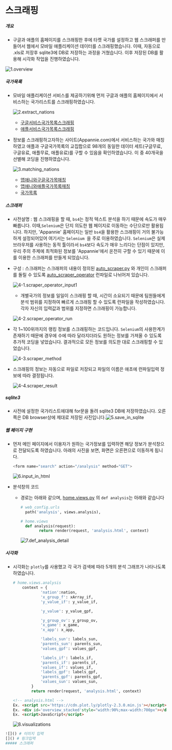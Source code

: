 # 스크래핑



##### 개요

* 구글과 애플의 홈페이지를 스크래핑한 후에 타켓 국가를 설정하고 웹 스크래퍼를 만들어서 웹에서 모바일 애플리케이션 데이터를 스크래핑했습니다. 이때, 자동으로 .xls로 저장후 sqlite3에 DB로 저장하는 과정을 거쳤습니다. 이후 저장된 DB를 활용해 시각화 작업을 진행하였습니다.

![1.overview](../static/images/scaping/1.overview.PNG)

##### 국가목록

* 모바일 애플리케이션 서비스를 제공하기위해 먼저 구글과 애플의 홈페이지에서 서비스하는 국가리스트를 스크래핑하였습니다.

  ![2.extract_nations](../static/images/scaping/2.extract_nations.PNG)

  * [구글서비스국가목록스크래핑](https://github.com/creamcheesesteak/Project_EasterEgg/blob/master/scraping/1.extract_nations_in_googleplay.ipynb)
  * [애플서비스국가목록스크래핑](https://github.com/creamcheesesteak/Project_EasterEgg/blob/master/scraping/2.extract_nations_in_applestore.ipynb)

* 정보를 스크래핑하고자하는 사이트(Appannie.com)에서 서비스하는 국가와 매칭하였고 애플과 구글국가목록의 교집합으로 98개의 동일한 데이터 세트(구글무료, 구글유료, 애플무료, 애플유료)를 구할 수 있음을 확인하였습니다. 이 중 40개국을 선별해 코딩을 진행하였습니다.

  ![3.matching_nations](../static/images/scaping/3.matching_nations.PNG)

  * [앱애니와구글국가목매칭](https://github.com/creamcheesesteak/Project_EasterEgg/blob/master/scraping/1-2.matching_nations_googleplay.ipynb)
  * [앱애니와애플국가목록매칭](https://github.com/creamcheesesteak/Project_EasterEgg/blob/master/scraping/2-2.matching_nations_applestore.ipynb)
  * [국가목록](https://github.com/creamcheesesteak/Project_EasterEgg/blob/master/scraping/3.setting_intersection_of_nations.ipynb)



##### 스크래퍼

* 사전설명 : 웹 스크래핑을 할 때, `bs4`는 정적 텍스트 분석을 하기 때문에 속도가 매우 빠릅니다. 이때,`Selenium`은 단지 의도한 웹 페이지로 이동하는 수단으로만 활용됩니다. 하지만, 'Appannie' 홈페이지는 일반 `bs4`을 활용한 스크래핑이 거의 불가능하게 설정되어있어 여기서는 `Selenium `을 주로 이용하였습니다. `Selenium`은 실제 브라우저를 사용하는 동적 툴이라서 `bs4`보다 속도가 매우 느리다는 단점이 있지만, 우리 주의 주제에 최적화된 정보를 'Appannie'에서 온전히 구할 수 있기 때문에 이를 이용한 스크래퍼를 만들게 되었습니다.

* 구성 : 스크래퍼는 스크래퍼의 내용이 정의된 [auto_scraper.py](https://github.com/creamcheesesteak/Project_EasterEgg/blob/master/scraping/auto_scraper.py) 와 개인이 스크래퍼를 돌릴 수 있도록 [auto_scraper_operator](https://github.com/creamcheesesteak/Project_EasterEgg/blob/master/scraping/auto_scraper_operator.py) 런파일로 나뉘어져 있습니다.

  ![4-1.scraper_operator_input1](../static/images/scaping/4-1.scraper_operator_input1.PNG)

  * 개별국가의 정보를 일일이 스크래핑 할 때, 시간이 소요되기 때문에 팀원들에게 분석 범위를 지정하여 빠르게 스크래핑 할 수 있도록 런파일을 작성하였습니다.  각자 자신의 입력값과 범위를 지정하면 스크래핑이 가능합니다.

  ![4-2.scraper_operator_run](../static/images/scaping/4-2.scraper_operator_run.PNG)

* 각 1~100위까지의 랭킹 정보를 스크래핑하는 코드입니다.  `Selenium`의 사용한계가 존재하기 때문에 경우에 수에 따라 달라지더라도 원하는 정보를 가져올 수 있도록 추가적 코딩을 넣었습니다. 결과적으로 모든 정보를 의도한 대로 스크래핑할 수 있었습니다.

  ![4-3.scraper_method](../static/images/scaping/4-3.scraper_method.PNG)

* 스크래핑의 정보는 자동으로 파일로 저장되고 파일의 이름은 애초에 런파일입력 정보에 따라 결정됩니다.

  ![4-4.scraper_result](../static/images/scaping/4-4.scraper_result.PNG)



##### sqlite3

* 사전에 설정한 국가리스트에대해 for문을 돌려 sqlite3 DB에 저장하였습니다. 오른쪽은 DB browser상에 제대로 저장된 사진입니다.![5.save_in_sqlite](../static/images/scaping/5.save_in_sqlite.PNG)



##### 웹 페이지 구현

* 먼저  메인  페이지에서 이용자가 원하는 국가정보를 입력하면 해당 정보가 분석창으로 전달되도록 하였습니다. 아래의 사진을 보면, 화면은 오른편으로 이동하게 됩니다.

  ```python
  <form name="search" action="/analysis" method="GET">
  ```

  ![6.input_in_html](../static/images/scaping/6.input_in_html.PNG)

* 분석창의 코드

  * 경로는 아래와 같으며, [home.views.py](https://github.com/creamcheesesteak/Project_EasterEgg/blob/master/home/views.py) 의 `def analysis`는 아래와 같습니다

      ```python
      # web_config.urls
        path('analysis', views.analysis),
      
      # home.views
        def analysis(request):
              return render(request, 'analysis.html', context)
      ```

      ![7.def_analysis_detail](../static/images/scaping/7.def_analysis_detail.PNG)
  

##### 시각화

* 시각화는 `plotly`를 사용했고 각 국가 검색에 따라 5개의 분석 그래프가 나타나도록 하였습니다.

  ```python
  # home.views.analysis
      context = {
              'nation':nation,
              'x_group_f': xArray_if,
              'y_value_if': y_value_if,
  
              'y_value': y_value_gpf,
  
              'y_group_ov': y_group_ov,
              'x_game': x_game,
              'x_app': x_app,
  
              'labels_sun': labels_sun,
              'parents_sun': parents_sun,
              'values_gpf': values_gpf,
  
              'labels_if': labels_if,
              'parents_if': parents_if,
              'values_if': values_if,
              'labels_gpf': labels_gpf,
              'parents_gpf': parents_gpf,
              'values_sun': values_sun,
          }
          return render(request, 'analysis.html', context)
  ```

  ```html
  <!-- analysis.html -->
  Ex. <script src='https://cdn.plot.ly/plotly-2.3.0.min.js'></script>
  Ex. <div id='overview_stacked'style="width:90%;max-width:700px"></div>
  Ex. <script>JavaScript</script>
  ```

  ![8.visualizations](../static/images/scaping/8.visualizations.PNG)









```python
![]() # 이미지 입력
[]() # 링크입력
##### 스크래퍼
```









































